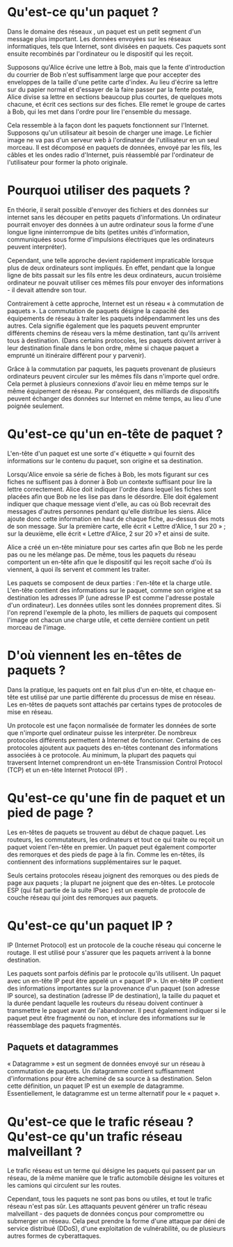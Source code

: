 # Qu'est-ce qu'un paquet ?

Dans le domaine des réseaux , un paquet est un petit segment d'un message plus important. Les données envoyées sur les réseaux informatiques, tels que Internet, sont divisées en paquets. Ces paquets sont ensuite recombinés par l'ordinateur ou le dispositif qui les reçoit.

Supposons qu'Alice écrive une lettre à Bob, mais que la fente d'introduction du courrier de Bob n'est suffisamment large que pour accepter des enveloppes de la taille d'une petite carte d'index. Au lieu d'écrire sa lettre sur du papier normal et d'essayer de la faire passer par la fente postale, Alice divise sa lettre en sections beaucoup plus courtes, de quelques mots chacune, et écrit ces sections sur des fiches. Elle remet le groupe de cartes à Bob, qui les met dans l'ordre pour lire l'ensemble du message.

Cela ressemble à la façon dont les paquets fonctionnent sur l'Internet. Supposons qu'un utilisateur ait besoin de charger une image. Le fichier image ne va pas d'un serveur web à l'ordinateur de l'utilisateur en un seul morceau. Il est décomposé en paquets de données, envoyé par les fils, les câbles et les ondes radio d'Internet, puis réassemblé par l'ordinateur de l'utilisateur pour former la photo originale.

# Pourquoi utiliser des paquets ?

En théorie, il serait possible d'envoyer des fichiers et des données sur internet sans les découper en petits paquets d'informations. Un ordinateur pourrait envoyer des données à un autre ordinateur sous la forme d'une longue ligne ininterrompue de bits (petites unités d'information, communiquées sous forme d'impulsions électriques que les ordinateurs peuvent interpréter).

Cependant, une telle approche devient rapidement impraticable lorsque plus de deux ordinateurs sont impliqués. En effet, pendant que la longue ligne de bits passait sur les fils entre les deux ordinateurs, aucun troisième ordinateur ne pouvait utiliser ces mêmes fils pour envoyer des informations - il devait attendre son tour.

Contrairement à cette approche, Internet est un réseau « à commutation de paquets ». La commutation de paquets désigne la capacité des équipements de réseau à traiter les paquets indépendamment les uns des autres. Cela signifie également que les paquets peuvent emprunter différents chemins de réseau vers la même destination, tant qu'ils arrivent tous à destination. (Dans certains protocoles, les paquets doivent arriver à leur destination finale dans le bon ordre, même si chaque paquet a emprunté un itinéraire différent pour y parvenir).

Grâce à la commutation par paquets, les paquets provenant de plusieurs ordinateurs peuvent circuler sur les mêmes fils dans n'importe quel ordre. Cela permet à plusieurs connexions d'avoir lieu en même temps sur le même équipement de réseau. Par conséquent, des milliards de dispositifs peuvent échanger des données sur Internet en même temps, au lieu d'une poignée seulement.

# Qu'est-ce qu'un en-tête de paquet ?

L'en-tête d'un paquet est une sorte d'« étiquette » qui fournit des informations sur le contenu du paquet, son origine et sa destination.

Lorsqu'Alice envoie sa série de fiches à Bob, les mots figurant sur ces fiches ne suffisent pas à donner à Bob un contexte suffisant pour lire la lettre correctement. Alice doit indiquer l'ordre dans lequel les fiches sont placées afin que Bob ne les lise pas dans le désordre. Elle doit également indiquer que chaque message vient d'elle, au cas où Bob recevrait des messages d'autres personnes pendant qu'elle distribue les siens. Alice ajoute donc cette information en haut de chaque fiche, au-dessus des mots de son message. Sur la première carte, elle écrit « Lettre d'Alice, 1 sur 20 » ; sur la deuxième, elle écrit « Lettre d'Alice, 2 sur 20 »? et ainsi de suite.

Alice a créé un en-tête miniature pour ses cartes afin que Bob ne les perde pas ou ne les mélange pas. De même, tous les paquets du réseau comportent un en-tête afin que le dispositif qui les reçoit sache d'où ils viennent, à quoi ils servent et comment les traiter.

Les paquets se composent de deux parties : l'en-tête et la charge utile. L'en-tête contient des informations sur le paquet, comme son origine et sa destination les adresses IP (une adresse IP est comme l'adresse postale d'un ordinateur). Les données utiles sont les données proprement dites. Si l'on reprend l'exemple de la photo, les milliers de paquets qui composent l'image ont chacun une charge utile, et cette dernière contient un petit morceau de l'image.

# D'où viennent les en-têtes de paquets ?

Dans la pratique, les paquets ont en fait plus d'un en-tête, et chaque en-tête est utilisé par une partie différente du processus de mise en réseau. Les en-têtes de paquets sont attachés par certains types de protocoles de mise en réseau.

Un protocole est une façon normalisée de formater les données de sorte que n'importe quel ordinateur puisse les interpréter. De nombreux protocoles différents permettent à Internet de fonctionner. Certains de ces protocoles ajoutent aux paquets des en-têtes contenant des informations associées à ce protocole. Au minimum, la plupart des paquets qui traversent Internet comprendront un en-tête Transmission Control Protocol (TCP) et un en-tête Internet Protocol (IP) .

# Qu'est-ce qu'une fin de paquet et un pied de page ?

Les en-têtes de paquets se trouvent au début de chaque paquet. Les routeurs, les commutateurs, les ordinateurs et tout ce qui traite ou reçoit un paquet voient l'en-tête en premier. Un paquet peut également comporter des remorques et des pieds de page à la fin. Comme les en-têtes, ils contiennent des informations supplémentaires sur le paquet.

Seuls certains protocoles réseau joignent des remorques ou des pieds de page aux paquets ; la plupart ne joignent que des en-têtes. Le protocole ESP (qui fait partie de la suite IPsec ) est un exemple de protocole de couche réseau qui joint des remorques aux paquets.

# Qu'est-ce qu'un paquet IP ?

IP (Internet Protocol) est un protocole de la couche réseau qui concerne le routage. Il est utilisé pour s'assurer que les paquets arrivent à la bonne destination.

Les paquets sont parfois définis par le protocole qu'ils utilisent. Un paquet avec un en-tête IP peut être appelé un « paquet IP ». Un en-tête IP contient des informations importantes sur la provenance d'un paquet (son adresse IP source), sa destination (adresse IP de destination), la taille du paquet et la durée pendant laquelle les routeurs du réseau doivent continuer à transmettre le paquet avant de l'abandonner. Il peut également indiquer si le paquet peut être fragmenté ou non, et inclure des informations sur le réassemblage des paquets fragmentés.

## Paquets et datagrammes

« Datagramme » est un segment de données envoyé sur un réseau à commutation de paquets. Un datagramme contient suffisamment d'informations pour être acheminé de sa source à sa destination. Selon cette définition, un paquet IP est un exemple de datagramme. Essentiellement, le datagramme est un terme alternatif pour le « paquet ».

# Qu'est-ce que le trafic réseau ? Qu'est-ce qu'un trafic réseau malveillant ?

Le trafic réseau est un terme qui désigne les paquets qui passent par un réseau, de la même manière que le trafic automobile désigne les voitures et les camions qui circulent sur les routes.

Cependant, tous les paquets ne sont pas bons ou utiles, et tout le trafic réseau n'est pas sûr. Les attaquants peuvent générer un trafic réseau malveillant - des paquets de données conçus pour compromettre ou submerger un réseau. Cela peut prendre la forme d'une attaque par déni de service distribué (DDoS), d'une exploitation de vulnérabilité, ou de plusieurs autres formes de cyberattaques.
